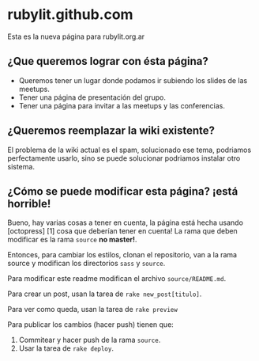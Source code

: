 rubylit.github.com
==================

Esta es la nueva página para rubylit.org.ar

## ¿Que queremos lograr con ésta página? ##

- Queremos tener un lugar donde podamos ir subiendo los slides de las meetups.
- Tener una página de presentación del grupo.
- Tener una página para invitar a las meetups y las conferencias.

## ¿Queremos reemplazar la wiki existente? ##

El problema de la wiki actual es el spam, solucionado ese tema, podriamos
perfectamente usarlo, sino se puede solucionar podriamos instalar otro sistema.

## ¿Cómo se puede modificar esta página? ¡está horrible! ##

Bueno, hay varias cosas a tener en cuenta, la página está hecha usando
[octopress] [1] cosa que deberían tener en cuenta! La rama que deben modificar
es la rama `source` **no master!**.

Entonces, para cambiar los estilos, clonan el repositorio, van a la rama source
y modifican los directorios `sass` y `source`.

Para modificar este readme modifican el archivo `source/README.md`.

Para crear un post, usan la tarea de `rake new_post[titulo]`.

Para ver como queda, usan la tarea de `rake preview`

Para publicar los cambios (hacer push) tienen que:

1. Commitear y hacer push de la rama `source`.
2. Usar la tarea de `rake deploy`.



